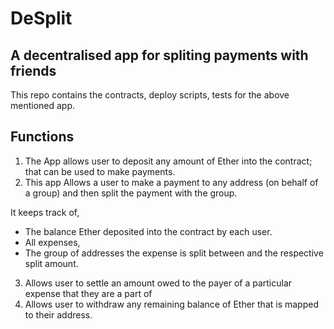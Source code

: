 # DeSplit

## A decentralised app for spliting payments with friends

This repo contains the contracts, deploy scripts, tests for the above mentioned app.

## Functions

1. The App allows user to deposit any amount of Ether into the contract; that can be used to make payments.
2. This app Allows a user to make a payment to any address (on behalf of a group) and then split the payment with the group.

It keeps track of,

- The balance Ether deposited into the contract by each user.
- All expenses,
- The group of addresses the expense is split between and the respective split amount.

3.  Allows user to settle an amount owed to the payer of a particular expense that they are a part of
4.  Allows user to withdraw any remaining balance of Ether that is mapped to their address.
